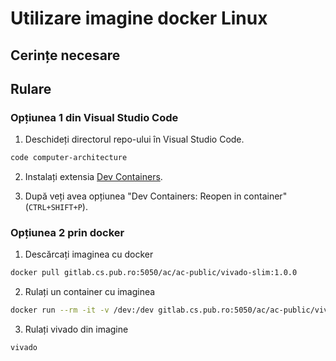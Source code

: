 # Utilizare imagine docker Linux

## Cerințe necesare

## Rulare

### Opțiunea 1 din Visual Studio Code

1. Deschideți directorul repo-ului în Visual Studio Code.
```bash
code computer-architecture
```

2. Instalați extensia [Dev Containers](https://marketplace.visualstudio.com/items?itemName=ms-vscode-remote.remote-containers).

3. După veți avea opțiunea "Dev Containers: Reopen in container" (`CTRL+SHIFT+P`).

### Opțiunea 2 prin docker

1. Descărcați imaginea cu docker
```bash
docker pull gitlab.cs.pub.ro:5050/ac/ac-public/vivado-slim:1.0.0
```

2. Rulați un container cu imaginea
```bash
docker run --rm -it -v /dev:/dev gitlab.cs.pub.ro:5050/ac/ac-public/vivado-slim:1.0.0 /bin/bash
```

3. Rulați vivado din imagine
```bash
vivado
```
